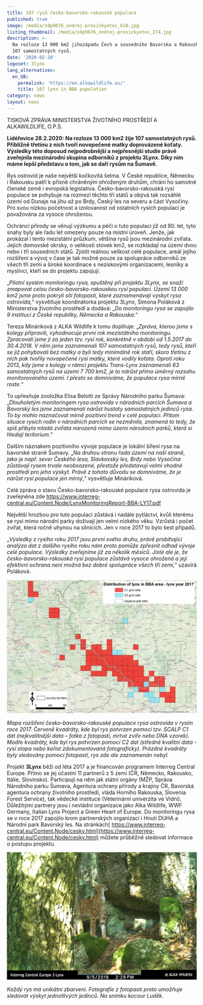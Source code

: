 ```yaml
---
title: 107 rysů česko-bavorsko-rakouské populace
published: true
image: /media/s9p9076_ondrej-prosickyotoc_610.jpg
listing_thumbnail: /media/s9p9076_ondrej-prosickyotoc_274.jpg
description: >-
  Na rozloze 13 000 km2 jihozápadu Čech a sousedního Bavorska a Rakouska žije
  107 samostatných rysů. 
date: '2020-02-28'
logoset: 3lynx
lang_alternatives:
  en_GB:
    permalink: 'https://en.alkawildlife.eu/'
    title: 107 lynx in BBA population
category: news
layout: news
---
```

TISKOVÁ ZPRÁVA MINISTERSTVA ŽIVOTNÍHO PROSTŘEDÍ A ALKAWILDLIFE, O.P.S.

**Lidéřovice 28.2.2020: Na rozloze 13 000 km2 žije 107 samostatných rysů. Přibližně třetinu z nich tvoří novopečené matky doprovázené koťaty. Výsledky této doposud nejpodrobnější a nejpřesnější studie právě zveřejnila mezinárodní skupina odborníků z projektu 3Lynx. Díky nim máme lepší představu o tom, jak se daří rysům na Šumavě.**

Rys ostrovid je naše největší kočkovitá šelma. V České republice, Německu i Rakousku patří k přísně chráněným ohroženým druhům, chrání ho samotné členské země i evropská legislativa. Česko-bavorsko-rakouská rysí populace se pohybuje na rozmezí těchto tří států a obývá tak rozsáhlé území od Dunaje na jihu až po Brdy, Český les na severu a část Vysočiny. Pro svou nízkou početnost a izolovanost od ostatních rysích populací je považována za vysoce ohroženou. 

Ochránci přírody se věnují výzkumu a péči o tuto populaci již od 80. let, tyto snahy byly ale řadu let omezeny pouze na místní úroveň. Jenže, jak prokázal i tento mezistátní průzkum, většina rysů jsou mezinárodní zvířata. Jejich domovské okrsky, o velikosti stovek km2, se rozkládají na území dvou nebo i tří sousedních států. Zjistit reálnou velikost celé populace, areál jejího rozšíření a vývoj v čase je tak možné pouze za spolupráce odborníků ze všech tří zemí a široké koordinace s neziskovými organizacemi, lesníky a myslivci, kteří se do projektu zapojují. 

„_Pilotní systém monitoringu rysa, spuštěný při projektu 3Lynx, se snaží zmapovat celou česko-bavorsko-rakouskou rysí populaci. Území 13 000 km2 jsme proto pokryli sítí fotopastí, které zaznamenávají výskyt rysa ostrovida,_“ vysvětluje koordinátorka projektu 3Lynx, Simona Poláková z Ministerstva životního prostředí a dodává: „_Do monitoringu rysa se zapojilo 9 institucí z České republiky, Německa a Rakouska_.“

Tereza Mináriková z ALKA Wildlife k tomu doplňuje: „_Zpráva, kterou jsme s kolegy připravili, vyhodnocuje první rok mezistátního monitoringu. Zpracovali jsme ji za jeden tzv. rysí rok, konkrétně v období od 1.5.2017 do 30.4.2018. V něm jsme zaznamenali 107 samostatných rysů, tedy rysů, kteří se již pohybovali bez matky a byli tedy minimálně rok staří, skoro třetinu z nich pak tvořily novopečené rysí matky, které vodily koťata. Oproti roku 2013, kdy jsme s kolegy v rámci projektu Trans-Lynx zaznamenali 63 samostatných rysů na území 7 700 km2, je to nárůst přímo úměrný rozsahu monitorovaného území. I přesto se domníváme, že populace rysa mírně roste._“

To upřesňuje zooložka Elisa Belotti ze Správy Národního parku Šumava: „_Dlouholetým monitoringem rysa ostrovida v národních parcích Šumava a Bavorský les jsme zaznamenali nárůst hustoty samostatných jedinců rysa. To by mohlo naznačovat mírně pozitivní trend v celé populaci. Přitom situace rysích rodin v národních parcích se nezměnila, znamená to tedy, že spíš přibyla mladá zvířata narozená mimo území národních parků, která si hledají teritorium_.“

Dalším náznakem pozitivního vývoje populace je lokální šíření rysa na bavorské straně Šumavy. „_Na druhou stranu řada území na naší straně, jako je např. sever Českého lesa, Slavkovský les, Brdy nebo Vysočina zůstávají rysem trvale neobsazené, přestože představují velmi vhodné prostředí pro jeho výskyt. Právě z tohoto důvodu se domníváme, že je nárůst rysí populace jen mírný_,“ vysvětluje Mináriková.

Celá zpráva o stavu Česko-bavorsko-rakouské populace rysa ostrovida je zveřejněna zde [https://www.interreg-central.eu/Content.Node/LynxMonitoringReport-BBA-LY17.pdf
](https://www.interreg-central.eu/Content.Node/LynxMonitoringReport-BBA-LY17.pdf)

Největší hrozbou pro tuto populaci zůstává i nadále pytláctví, kvůli kterému se rysi mimo národní parky dožívají jen velmi nízkého věku. Vzrůstá i počet zvířat, která ročně uhynou na silnicích. Jen v roce 2017 to bylo šest případů. 

„_Výsledky z rysího roku 2017 jsou první svého druhu, právě probíhající analýza dat z dalšího rysího roku nám proto pomůže zpřesnit odhad vývoje celé populace. Výsledky zveřejníme již za několik měsíců. Jisté ale je, že česko-bavorsko-rakouská rysí populace zůstává vysoce ohrožená a její efektivní ochrana není možná bez dobré spolupráce všech tří zemí_,“ uzavírá Poláková. 



![Výskyt rysa ostrovida v roce 2017](/media/mapa-tz.jpg "Výskyt rysa ostrovida v roce 2017")

_Mapa rozšíření česko-bavorsko-rakouské populace rysa ostrovida v rysím roce 2017. Červeně kvadráty, kde byl rys potvrzen pomocí tzv. SCALP C1 dat (nejkvalitnější data – fotka z fotopasti, mrtvé zvíře nebo DNA vzorek). Modře kvadráty, kde byl rys potvrzen pomocí C2 dat (středně kvalitní data - rysí stopa nebo kořist zdokumentovaná fotograficky). Prázdné kvadráty byly sledovány pomocí fotopastí, rys zde ale zaznamenán nebyl._ 



Projekt **3Lynx** běží od léta 2017 a je financován programem Interreg Central Europe. Přímo se jej účastní 11 partnerů z 5 zemí (ČR, Německo, Rakousko, Itálie, Slovinsko). Participují na něm jak státní orgány (MŽP, Správa Národního parku Šumava, Agentura ochrany přírody a krajiny ČR, Bavorská agentura ochrany životního prostředí, vláda Horního Rakouska, Slovenia Forest Service), tak vědecké instituce (Veterinární univerzita ve Vídni). Důležitými partnery jsou i nevládní organizace jako Alka Wildlife, WWF Germany, Italian Lynx Project a Green Heart of Europe. Do monitoringu rysa se v roce 2017 zapojilo krom partnerských organizací i Hnutí DUHA a Národní park Bavorský les. Na stránkách[ https://www.interreg-central.eu/Content.Node/cesky.html](https://www.interreg-central.eu/Content.Node/cesky.html) můžete průběžně sledovat informace o postupu projektu.



![rys Luděk](/media/i__00022.jpg "rys Luděk")

_Každý rys má unikátní zbarvení. Fotografie z fotopasti proto umožňuje sledovat výskyt jednotlivých jedinců. Na snímku kocour Luděk._
